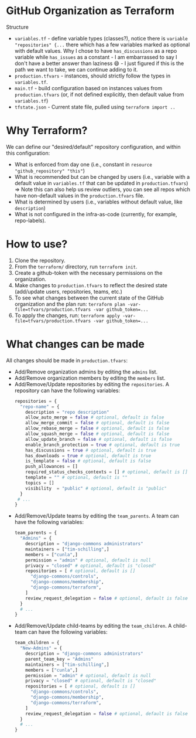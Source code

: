 GitHub Organization as Terraform
================================

Structure

- `variables.tf` - define variable types (classes?), notice there is `variable "repositories" {...` there which has a
  few variables marked as optional with default values. Why I chose to have `has_discussions` as a repo variable
  while `has_issues` as a constant - I am embarrassed to say I don't have a better answer than laziness :smile: - I just
  figured if this is the path we want to take, we can continue adding to it.
- `production.tfvars` - instances, should strictly follow the types in `variables.tf`.
- `main.tf` - build configuration based on instances values from `production.tfvars` (or, if not defined explicitly,
  then default value from `variables.tf`)
- `tfstate.json` - Current state file, pulled using `terraform import ..`

# Why Terraform?

We can define our "desired/default" repository configuration, and within this configuration:

- What is enforced from day one (i.e., constant in `resource "github_repository" "this"`)
- What is recommended but can be changed by users (i.e., variable with a default value in `variables.tf` that can be
  updated in `production.tfvars`) => Note this can also help us review outliers, you can see all repos which have
  non-default values in the `production.tfvars` file.
- What is determined by users (i.e., variables without default value, like `description`)
- What is not configured in the infra-as-code (currently, for example, repo-labels).

# How to use?

1. Clone the repository.
2. From the `terraform/` directory, run `terraform init`.
3. Create a github-token with the necessary permissions on the organization.
4. Make changes to `production.tfvars` to reflect the desired state (add/update users, repositories, teams, etc.)
5. To see what changes between the current state of the GitHub organization and the plan
   run:  `terraform plan -var-file=tfvars/production.tfvars -var github_token=...`
6. To apply the changes, run: `terraform apply -var-file=tfvars/production.tfvars -var github_token=...`

# What changes can be made

All changes should be made in `production.tfvars`:

- Add/Remove organization admins by editing the `admins` list.
- Add/Remove organization members by editing the `members` list.
- Add/Remove/Update repositories by editing the `repositories`. A repository can have the following variables:
    ```terraform
    repositories = {
      "repo-name" = {
        description = "repo description"
        allow_auto_merge = false # optional, default is false
        allow_merge_commit = false # optional, default is false
        allow_rebase_merge = false # optional, default is false
        allow_squash_merge = false # optional, default is false
        allow_update_branch = false # optional, default is false
        enable_branch_protection = true # optional, default is true
        has_discussions = true # optional, default is true
        has_downloads = true # optional, default is true
        is_template = false # optional, default is false
        push_allowances = []
        required_status_checks_contexts = [] # optional, default is []
        template = "" # optional, default is ""
        topics = []
        visibility  = "public" # optional, default is "public"
      }
     # ...
    }
    ``` 
- Add/Remove/Update teams by editing the `team_parents`. A team can have the following variables:
    ```terraform
    team_parents = {
      "Admins" = {
        description = "django-commons administrators"
        maintainers = ["tim-schilling",]
        members = ["cunla",]
        permission = "admin" # optional, default is null
        privacy = "closed" # optional, default is "closed"
        repositories = [ # optional, default is []
          "django-commons/controls",
          "django-commons/membership",
          "django-commons/terraform",
        ]
        review_request_delegation = false # optional, default is false
      }
      # ...
    }
    ```
- Add/Remove/Update child-teams by editing the `team_children`. A child-team can have the following variables:
    ```terraform
    team_children = {
      "New-Admins" = {
        description = "django-commons administrators"
        parent_team_key = "Admins"
        maintainers = ["tim-schilling",]
        members = ["cunla",]
        permission = "admin" # optional, default is null
        privacy = "closed" # optional, default is "closed"
        repositories = [ # optional, default is []
          "django-commons/controls",
          "django-commons/membership",
          "django-commons/terraform",
        ]
        review_request_delegation = false # optional, default is false
      }
      # ...
    }
    ```